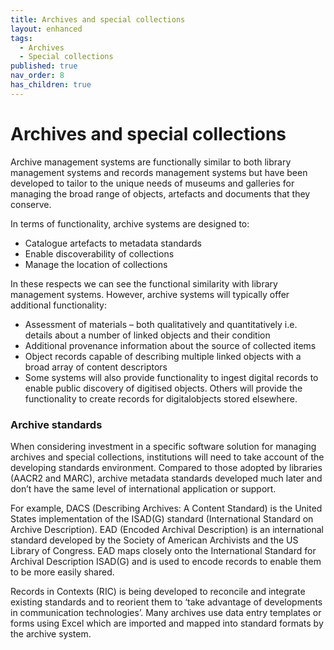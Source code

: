 ```yaml
---
title: Archives and special collections
layout: enhanced
tags:
  - Archives
  - Special collections
published: true
nav_order: 8
has_children: true
---
```


# Archives and special collections

Archive management systems are functionally similar to both library management systems and records management systems but have been developed to tailor to the unique needs of museums and galleries for managing the broad range of objects, artefacts and documents that they conserve.

In terms of functionality, archive systems are designed to:

- Catalogue artefacts to metadata standards
- Enable discoverability of collections
- Manage the location of collections

In these respects we can see the functional similarity with library management systems. However, archive systems will typically offer additional functionality:

- Assessment of materials – both qualitatively and quantitatively i.e. details about a number of linked objects and their condition
- Additional provenance information about the source of collected items
- Object records capable of describing multiple linked objects with a broad array of content descriptors
- Some systems will also provide functionality to ingest digital records to enable public discovery of digitised objects. Others will provide the functionality to create records for digitalobjects stored elsewhere.

### Archive standards

When considering investment in a specific software solution for managing archives and special collections, institutions will need to take account of the developing standards environment. Compared to those adopted by libraries (AACR2 and MARC), archive metadata standards developed much later and don’t have the same level of international application or support.

For example, DACS (Describing Archives: A Content Standard) is the United States implementation of the ISAD(G) standard (International Standard on Archive Description). EAD (Encoded Archival Description) is an international standard developed by the Society of American Archivists and the US Library of Congress. EAD maps closely onto the International Standard for Archival Description ISAD(G) and is used to encode records to enable them to be more easily shared.

Records in Contexts (RIC) is being developed to reconcile and integrate existing standards and to reorient them to ‘take advantage of developments in communication technologies’. Many archives use data entry templates or forms using Excel which are imported and mapped into standard formats by the archive system.
